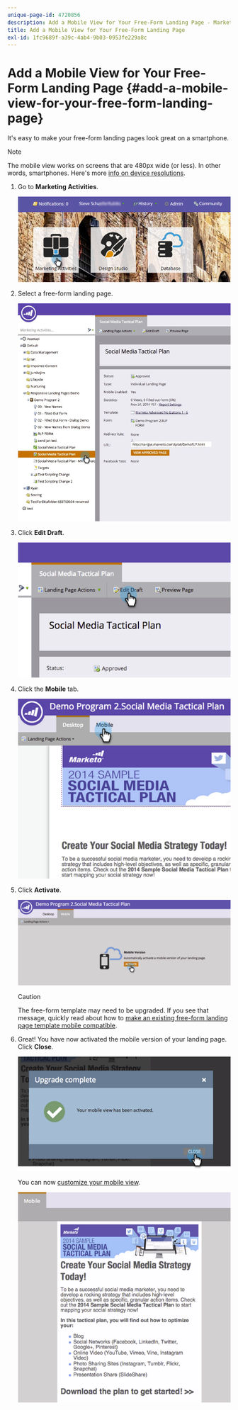 ```yaml
---
unique-page-id: 4720856
description: Add a Mobile View for Your Free-Form Landing Page - Marketo Docs - Product Documentation
title: Add a Mobile View for Your Free-Form Landing Page
exl-id: 1fc9689f-a39c-4ab4-9b03-0953fe229a8c
---
```

# Add a Mobile View for Your Free-Form Landing Page {#add-a-mobile-view-for-your-free-form-landing-page}

It's easy to make your free-form landing pages look great on a smartphone.

>[!NOTE]
>
>The mobile view works on screens that are 480px wide (or less). In other words, smartphones. Here's more [info on device resolutions](https://mydevice.io/devices/).

1. Go to **Marketing Activities**.

   ![](assets/login-marketing-activities-3.png)

1. Select a free-form landing page.

   ![](assets/choose-landing-page.jpg)

1. Click **Edit Draft**.

   ![](assets/image2015-1-22-15-3a38-3a12.png)

1. Click the **Mobile** tab.

   ![](assets/image2015-1-22-16-3a46-3a10.png)

1. Click **Activate**.

   ![](assets/image2015-1-22-15-3a48-3a47.png)

   >[!CAUTION]
   >
   >The free-form template may need to be upgraded. If you see that message, quickly read about how to [make an existing free-form landing page template mobile compatible](/help/marketo/product-docs/demand-generation/landing-pages/landing-page-templates/make-an-existing-free-form-landing-page-template-mobile-compatible.md).

1. Great! You have now activated the mobile version of your landing page. Click **Close**.

   ![](assets/image2015-1-22-16-3a44-3a37.png)

   You can now [customize your mobile view](/help/marketo/product-docs/demand-generation/landing-pages/free-form-landing-pages/customize-mobile-view-for-your-free-form-landing-page.md).

   ![](assets/image2015-1-22-16-3a47-3a16.png)
